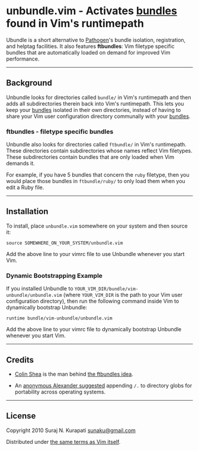 unbundle.vim - Activates [bundles] found in Vim's runtimepath
=============================================================

Ubundle is a short alternative to [Pathogen]'s bundle isolation, registration,
and helptag facilities.  It also features **ftbundles**: Vim filetype specific
bundles that are automatically loaded on demand for improved Vim performance.

------------------------------------------------------------------------------
Background
------------------------------------------------------------------------------

Unbundle looks for directories called `bundle/` in Vim's runtimepath and then
adds all subdirectories therein back into Vim's runtimepath.  This lets you
keep your [bundles] isolated in their own directories, instead of having to
share your Vim user configuration directory communally with your [bundles].

### ftbundles - filetype specific bundles

Unbundle also looks for directories called `ftbundle/` in Vim's runtimepath.
These directories contain subdirectories whose names reflect Vim filetypes.
These subdirectories contain bundles that are only loaded when Vim demands it.

For example, if you have 5 bundles that concern the `ruby` filetype, then you
would place those bundles in `ftbundle/ruby/` to only load them when you edit
a Ruby file.

------------------------------------------------------------------------------
Installation
------------------------------------------------------------------------------

To install, place `unbundle.vim` somewhere on your system and then source it:

    source SOMEWHERE_ON_YOUR_SYSTEM/unbundle.vim

Add the above line to your vimrc file to use Unbundle whenever you start Vim.

### Dynamic Bootstrapping Example

If you installed Unbundle to `YOUR_VIM_DIR/bundle/vim-unbundle/unbundle.vim`
(where `YOUR_VIM_DIR` is the path to your Vim user configuration directory),
then run the following command inside Vim to dynamically bootstrap Unbundle:

    runtime bundle/vim-unbundle/unbundle.vim

Add the above line to your vimrc file to dynamically bootstrap Unbundle
whenever you start Vim.

------------------------------------------------------------------------------
Credits
------------------------------------------------------------------------------

* [Colin Shea](https://github.com/evaryont) is the man behind [the ftbundles
  idea](https://github.com/sunaku/vim-unbundle/issues/2).

* An [anonymous Alexander suggested](
  http://snk.tuxfamily.org/log/vim-script-management-system.html#IDComment98711660)
  appending `/.` to directory globs for portability across operating systems.

------------------------------------------------------------------------------
License
------------------------------------------------------------------------------

Copyright 2010 Suraj N. Kurapati <sunaku@gmail.com>

Distributed under [the same terms as Vim itself][license].

[Pathogen]: https://github.com/tpope/vim-pathogen
[bundles]: http://www.vim.org/scripts/
[license]: http://vimdoc.sourceforge.net/htmldoc/uganda.html#license
